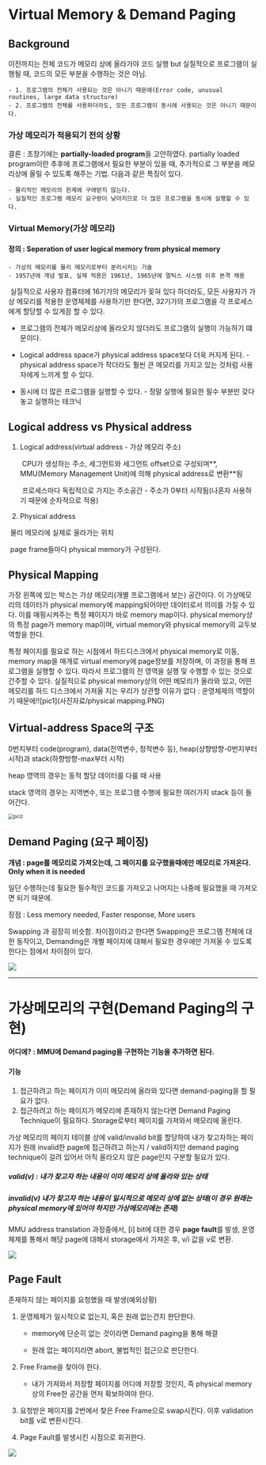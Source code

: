# Virtual Memory & Demand Paging



## Background

이전까지는 전체 코드가 메모리 상에 올라가야 코드 실행 but 실질적으로 프로그램이 실행될 때, 코드의 모든 부분을 수행하는 것은 아님. 

	- 1. 프로그램의 전체가 사용되는 것은 아니기 때문에(Error code, unusual routines, large data structure)
	- 2. 프로그램의 전체를 사용하더라도, 모든 프로그램이 동시에 사용되는 것은 아니기 때문이다.

### 가상 메모리가 적용되기 전의 상황

결론 : 초창기에는 **partially-loaded program**을 고안하였다.  partially loaded program이란 추후에 프로그램에서 필요한 부분이 있을 때,  추가적으로 그 부분을 메모리상에 올릴 수 있도록 해주는 기법.  다음과 같은 특징이 있다.

	- 물리적인 메모리의 한계에 구애받지 않는다. 
	- 실질적인 프로그램 메모리 요구량이 낮아지므로 더 많은 프로그램을 동시에 실행할 수 있다.

### Virtual Memory(가상 메모리)

#### 	정의 : Seperation of user logical memory from physical memory 

	- 가상의 메모리를 물리 메모리로부터 분리시키는 기술
	- 1957년에 개념 발표, 실제 적용은 1961년, 1965년에 멀틱스 시스템 이후 본격 채용

​	실질적으로 사용자 컴퓨터에 16기가의 메모리가 꽂혀 있다 하더라도, 모든 사용자가 가상 메모리를 적용한 운영체제를 사용하기만 한다면, 32기가의 프로그램을 	각 프로세스에게 할당할 수 있게끔 할 수 있다. 

 - 프로그램의 전체가 메모리상에 올라오지 않더라도 프로그램의 실행이 가능하기 떄문이다.

 - Logical address space가 physical address space보다 더욱 커지게 된다. - physical address space가 작더라도 훨씬 큰 메모리를 가지고 있는 것처럼 사용자에게 느끼게 할 수 있다.

 - 동시에 더 많은 프로그램을 실행할 수 있다. - 정말 실행에 필요한 필수 부분만 갖다 놓고 실행하는 테크닉

   

## Logical address vs Physical address

1. Logical address(virtual address - 가상 메모리 주소) 

   ​	CPU가 생성하는 주소, 세그먼트와 세그먼트 offset으로 구성되며**, MMU(Memory Management Unit)에 의해 physical address로 변환**됨

   ​	프로세스마다 독립적으로 가지는 주소공간 - 주소가 0부터 시작됨(나혼자 사용하기 때문에 순차적으로 적용)

   

2.  Physical address

   ​	물리 메모리에 실제로 올라가는 위치 

   ​	page frame들마다 physical memory가 구성된다.

## Physical Mapping

가장 왼쪽에 있는 박스는 가상 메모리(개별 프로그램에서 보는) 공간이다. 이 가상메모리의 데이터가 physical memory에 mapping되어야만 데이터로서 의미를 가질 수 있다. 이를 매핑시켜주는 특정 페이지가 바로 memory map이다. physical memory상의 특정 page가 memory map이며, virtual memory와 physical memory의 교두보 역할을 한다.

특정 페이지를 필요로 하는 시점에서 하드디스크에서 physical memory로 이동, memory map을 매개로 virtual memory에 page정보를 저장하며, 이 과정을 통해 프로그램을 실행할 수 있다. 따라서 프로그램의 전 영역을 실행 및 수행할 수 있는 것으로 간주할 수 있다. 실질적으로 physical memory상의 어떤 메모리가 올라와 있고, 어떤 메모리를 하드 디스크에서 가져올 지는 우리가 상관할 이유가 없다 : 운영체제의 역할이기 때문에!![pic1](사진자료/physical mapping.PNG)



## Virtual-address Space의 구조

0번지부터 code(program), data(전역변수, 정적변수 등), heap(상향방향-0번지부터 시작)과 stack(하향방향-max부터 시작)

heap 영역의 경우는 동적 할당 데이터를 다룰 때 사용

stack 영역의 경우는 지역변수, 또는 프로그램 수행에 필요한 여러가지 stack 등이 들어간다.



<img src="사진자료/virtual_address_space_structure.PNG" alt="pci2" style="zoom:67%;" />



## Demand Paging (요구 페이징)

**개념 : page를 메모리로 가져오는데, 그 페이지를 요구했을때에만 메모리로 가져온다. Only when it is needed**

일단 수행하는데 필요한 필수적인 코드를 가져오고 나머지는 나중에 필요했을 때 가져오면 되기 때문에.

장점 : Less memory needed, Faster response, More users



Swapping 과 굉장히 비슷함. 차이점이라고 한다면 Swapping은 프로그램 전체에 대한 동작이고, Demanding은 개별 페이지에 대해서 필요한 경우에만 가져올 수 있도록 한다는 점에서 차이점이 있다.

![](사진자료/swapping_demandpaging.PNG)

<hr>

# 가상메모리의 구현(Demand Paging의 구현)



#### 어디에? : MMU에 Demand paging을 구현하는 기능을 추가하면 된다. 

#### 기능

1. 접근하려고 하는 페이지가 이미 메모리에 올라와 있다면 demand-paging을 할 필요가 없다. 
2. 접근하려고 하는 페이지가 메모리에 존재하지 않는다면 Demand Paging Technique이 필요하다.  Storage로부터 페이지를 가져와서 메모리에 올린다. 



가상 메모리의 페이지 테이블 상에 valid/invalid bit를 할당하여  내가 찾고자하는 페이지가 원래 invalid한 page에 접근하려고 하는지 / valid하지만 demand paging technique이 걸려 있어서 아직 올라오지 않은 page인지 구분할 필요가 있다. 

##### valid(v) : 내가 찾고자 하는 내용이 이미 메모리 상에 올라와 있는 상태

##### invalid(v) 내가 찾고자 하는 내용이 일시적으로 메모리 상에 없는 상태(이 경우 원래는 physical memory에 있어야 하지만 가상메모리에는 존재)

MMU address translation 과정중에서, [i] bit에 대한 경우 **page fault**를 발생, 운영체제를 통해서 해당 page에 대해서 storage에서 가져온 후, v/i 값을 v로 변환.



![](사진자료/pageFault.PNG)

## Page Fault

존재하지 않는 페이지를 요청했을 때 발생(예외상황)

1. 운영체제가 일시적으로 없는지, 혹은 원래 없는건지 판단한다.

    - memory에 단순히 없는 것이라면 Demand paging을 통해 해결

    - 원래 없는 페이지라면 abort, 불법적인 접근으로 판단한다.

      

2. Free Frame을 찾아야 한다.

   - 내가 가져와서 저장할 페이지를 어디에 저장할 것인지, 즉 physical memory 상의 Free한 공간을 먼저 확보하여야 한다.

     

3. 요청받은 페이지를 2번에서 찾은 Free Frame으로 swap시킨다. 이후 validation bit를 v로 변환시킨다.

4. Page Fault를 발생시킨 시점으로 회귀한다. 

![](사진자료/PageFaultDescription.PNG)









